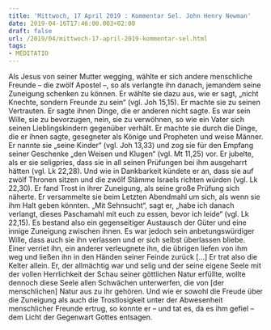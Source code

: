 ```yaml
---
title: 'Mittwoch, 17 April 2019 : Kommentar Sel. John Henry Newman'
date: 2019-04-16T17:46:00.003+02:00
draft: false
url: /2019/04/mittwoch-17-april-2019-kommentar-sel.html
tags: 
- MEDITATIO
---
```


Als Jesus von seiner Mutter wegging, wählte er sich andere menschliche Freunde – die zwölf Apostel –, so als verlangte ihn danach, jemandem seine Zuneigung schenken zu können. Er wählte sie dazu aus, wie er sagt, „nicht Knechte, sondern Freunde zu sein“ (vgl. Joh 15,15). Er machte sie zu seinen Vertrauten. Er sagte ihnen Dinge, die er anderen nicht sagte. Es war sein Wille, sie zu bevorzugen, nein, sie zu verwöhnen, so wie ein Vater sich seinen Lieblingskindern gegenüber verhält. Er machte sie durch die Dinge, die er ihnen sagte, gesegneter als Könige und Propheten und weise Männer. Er nannte sie „seine Kinder“ (vgl. Joh 13,33) und zog sie für den Empfang seiner Geschenke „den Weisen und Klugen“ (vgl. Mt 11,25) vor. Er jubelte, als er sie seligpries, dass sie in all seinen Prüfungen bei ihm ausgeharrt hätten (vgl. Lk 22,28). Und wie in Dankbarkeit kündete er an, dass sie auf zwölf Thronen sitzen und die zwölf Stämme Israels richten würden (vgl. Lk 22,30). Er fand Trost in ihrer Zuneigung, als seine große Prüfung sich näherte. Er versammelte sie beim Letzten Abendmahl um sich, als wenn sie ihm Halt geben könnten. „Mit Sehnsucht“, sagt er, „habe ich danach verlangt, dieses Paschamahl mit euch zu essen, bevor ich leide“ (vgl. Lk 22,15). Es bestand also ein gegenseitiger Austausch der Güter und eine innige Zuneigung zwischen ihnen. Es war jedoch sein anbetungswürdiger Wille, dass auch sie ihn verlassen und er sich selbst überlassen bliebe. Einer verriet ihn, ein anderer verleugnete ihn, die übrigen liefen von ihm weg und ließen ihn in den Händen seiner Feinde zurück \[…\] Er trat also die Kelter allein. Er, der allmächtig war und selig und der seine eigene Seele mit der vollen Herrlichkeit der Schau seiner göttlichen Natur erfüllte, wollte dennoch diese Seele allen Schwächen unterwerfen, die von \[der menschlichen\] Natur aus zu ihr gehören. Und wie er sowohl die Freude über die Zuneigung als auch die Trostlosigkeit unter der Abwesenheit menschlicher Freunde ertrug, so konnte er – und tat es, da es ihm gefiel – dem Licht der Gegenwart Gottes entsagen.